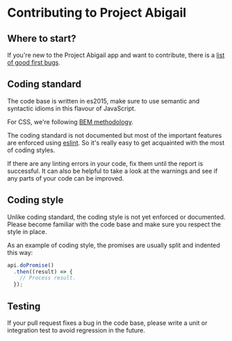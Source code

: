 # Contributing to Project Abigail

## Where to start?

If you're new to the Project Abigail app and want to contribute, there is a
[list of good first bugs](https://github.com/project-abigail/app/issues?q=is%3Aissue+is%3Aopen+label%3A%22good+first+bug%22).

## Coding standard

The code base is written in es2015, make sure to use semantic and syntactic
idioms in this flavour of JavaScript.

For CSS, we're following [BEM methodology](https://en.bem.info/methodology/).

The coding standard is not documented but most of the important features are
enforced using [eslint](http://eslint.org/). So it's really easy to get 
acquainted with the most of coding styles.

If there are any linting errors in your code, fix them until the report is 
successful.
It can also be helpful to take a look at the warnings and see if any parts of
your code can be improved.

## Coding style

Unlike coding standard, the coding style is not yet enforced or documented.
Please become familiar with the code base and make sure you respect the style in
place.

As an example of coding style, the promises are usually split and indented this
way:
```javascript
api.doPromise()
  .then((result) => {
    // Process result.
  });
```

## Testing

If your pull request fixes a bug in the code base, please write a unit or
integration test to avoid regression in the future.
